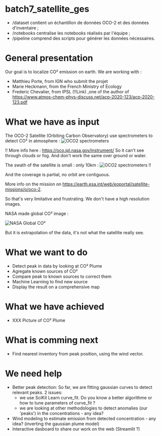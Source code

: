# batch7_satellite_ges

* /dataset contient un échantillon de données OCO-2 et des données d'inventaire ;
* /notebooks centralise les notebooks réalisés par l'équipe ;
* /pipeline comprend des scripts pour générer les données nécessaires.

# General presentation

Our goal is to localize CO² emission on earth.
We are working with :
- Matthieu Porte, from IGN who submit the projet
- Marie Heckmann, from the French Ministry of Ecology
- Frederic Chevalier, from IPSL (!!Link) ,one of the author of <https://www.atmos-chem-phys-discuss.net/acp-2020-123/acp-2020-123.pdf>


# What we have as input

The OCO-2 Satellite (Orbiting Carbon Observatory) use spectrometers to detect CO² in atmosphere :
![OCO2 spectrometers](https://oco.jpl.nasa.gov/media/uploads/2019/05/07/oco_column.jpg)

!!
More info here : <https://oco.jpl.nasa.gov/instrument/>
So it can't see through clouds or fog. And don't work the same over ground or water.

The swath of the satellite is small : only 10km :
![OCO2 spectrometers](https://scx1.b-cdn.net/csz/news/800/2020/3-nasasatellit.jpg)
!!

And the coverage is partial, no orbit are contiguous.

More info on the mission on <https://earth.esa.int/web/eoportal/satellite-missions/o/oco-2>.

So that's very limitative and frustrating. We don't have a high resolution images.

NASA made global CO² image :

![NASA Global CO²](https://www.jpl.nasa.gov/images/oco/20090219/sinks-browse.jpg)

But it is extrapolation of the data, it's not what the satellite really see.

# What we want to do

- Detect peak in data by looking at CO² Plume
- Agregate known sources of CO²
- Compare peak to known sources to correct them
- Machine Learning to find new source
- Display the result on a comprehensive map

# What we have achieved

- XXX Picture of CO² Plume

# What is comming next

- Find nearest inventory from peak position, using the wind vector.

# We need help

- Better peak detection: So far, we are fitting gaussian curves to detect relevant peaks. 2 issues:
    - we use SciKit Learn curve_fit. Do you know a better algorithme or how to tune parameters of curve_fit ?
    - we are looking at other methodologies to detect anomalies (our 'peaks') in the concentrations  - any idea? 
- Wind modeling to estimate emission from detected concentration - any idea? (inverting the gaussian plume model)
- Interactive dasboard to share our work on the web (Streamlit ?)
